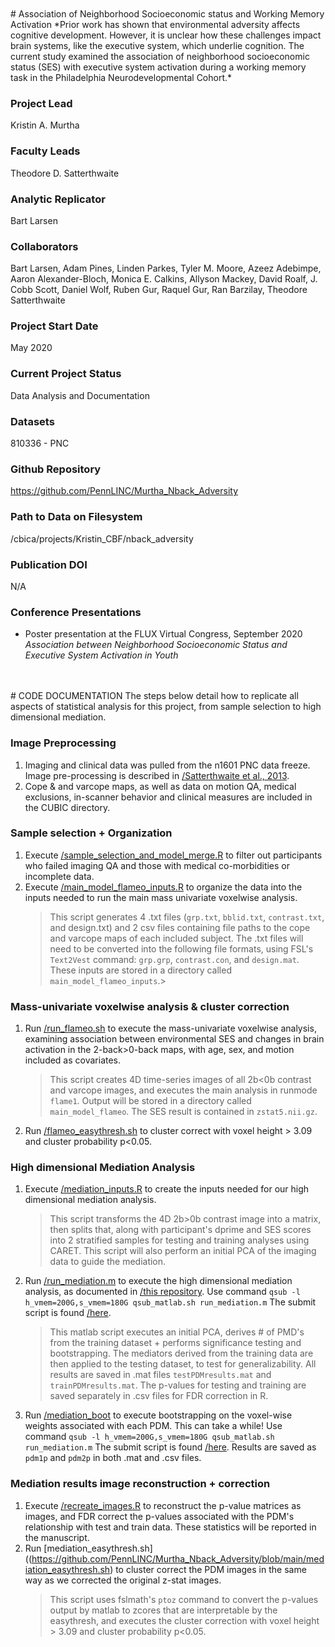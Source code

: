 <br>
<br>
# Association of Neighborhood Socioeconomic status and Working Memory Activation
*Prior work has shown that environmental adversity affects cognitive development. However, it is unclear how these challenges impact brain systems, like the executive system, which underlie cognition. The current study examined the association of neighborhood socioeconomic status (SES) with executive system activation during a working memory task in the Philadelphia Neurodevelopmental Cohort.*


### Project Lead
Kristin A. Murtha

### Faculty Leads
Theodore D. Satterthwaite

### Analytic Replicator
Bart Larsen

### Collaborators
Bart Larsen, Adam Pines, Linden Parkes, Tyler M. Moore, Azeez Adebimpe, Aaron Alexander-Bloch, Monica E. Calkins, Allyson Mackey, David Roalf, J. Cobb Scott, Daniel Wolf, Ruben Gur, Raquel Gur, Ran Barzilay, Theodore Satterthwaite

### Project Start Date
May 2020

### Current Project Status
Data Analysis and Documentation

### Datasets
810336 - PNC

### Github Repository
<https://github.com/PennLINC/Murtha_Nback_Adversity>

### Path to Data on Filesystem
/cbica/projects/Kristin_CBF/nback_adversity

### Publication DOI
N/A

### Conference Presentations
- Poster presentation at the FLUX Virtual Congress, September 2020 *Association between Neighborhood Socioeconomic Status and Executive System Activation in Youth*

<br>
<br>
# CODE DOCUMENTATION
The steps below detail how to replicate all aspects of statistical analysis for this project, from sample selection to high dimensional mediation.

### Image Preprocessing
1. Imaging and clinical data was pulled from the n1601 PNC data freeze. Image pre-processing is described in [/Satterthwaite et al., 2013](https://www.jneurosci.org/content/33/41/16249).
2. Cope & and varcope maps, as well as data on motion QA, medical exclusions, in-scanner behavior and  clinical measures are included in the CUBIC directory.

### Sample selection + Organization
1. Execute [/sample_selection_and_model_merge.R](https://github.com/PennLINC/Murtha_Nback_Adversity/blob/main/sample_selection_and_model_merge.R) to filter out participants who failed imaging QA and those with medical co-morbidities or incomplete data.
2. Execute [/main_model_flameo_inputs.R](https://github.com/PennLINC/Murtha_Nback_Adversity/blob/main/main_model_flameo_inputs.R) to organize the data into the inputs needed to run the main mass univariate voxelwise  analysis.  
    > This script generates 4 .txt files (`grp.txt`, `bblid.txt`, `contrast.txt`, and design.txt) and 2 csv files containing file  paths to the cope and varcope  maps of each included subject. The .txt files will need to be converted into the following file formats, using FSL's `Text2Vest` command: `grp.grp`, `contrast.con`, and `design.mat`. These inputs are stored in a directory called `main_model_flameo_inputs`.>

### Mass-univariate voxelwise analysis & cluster correction
1. Run [/run_flameo.sh](https://github.com/PennLINC/Murtha_Nback_Adversity/blob/main/run_flameo.sh) to execute the mass-univariate voxelwise analysis, examining association between environmental SES and changes in brain activation in the 2-back>0-back maps, with age, sex, and motion included as covariates.
    > This script creates 4D time-series images of all 2b<0b contrast and varcope images, and executes the main analysis in runmode `flame1`. Output will be stored in a directory called `main_model_flameo`. The SES result is contained in `zstat5.nii.gz`.
2. Run [/flameo_easythresh.sh](https://github.com/PennLINC/Murtha_Nback_Adversity/blob/main/flameo_easythresh.sh) to  cluster correct with voxel height > 3.09 and cluster probability p<0.05.

### High dimensional Mediation Analysis  
1. Execute [/mediation_inputs.R](https://github.com/PennLINC/Murtha_Nback_Adversity/blob/main/mediation_inputs.R) to create the inputs needed for our high dimensional mediation analysis.
    > This script transforms the  4D 2b>0b contrast image into a matrix, then  splits that, along with participant's dprime and  SES  scores into 2 stratified samples for testing and training analyses  using CARET. This script will also perform an initial PCA  of the imaging data to guide the mediation.
2.  Run [/run_mediation.m](https://github.com/PennLINC/Murtha_Nback_Adversity/blob/main/run_mediation.m) to execute the high dimensional mediation analysis, as documented in [/this repository](https://github.com/canlab/MediationToolbox/tree/master/PDM_toolbox). Use command `qsub -l h_vmem=200G,s_vmem=180G qsub_matlab.sh run_mediation.m` The submit script is found [/here](http://github.com/LINK!).
    > This matlab script executes an initial PCA, derives # of PMD's  from the training dataset + performs significance  testing and bootstrapping. The mediators derived from the training data are then applied to the testing dataset, to test for generalizability. All results are saved in .mat files  `testPDMresults.mat` and `trainPDMresults.mat`. The p-values for testing and training are saved separately in .csv files for FDR correction in R.
3. Run [/mediation_boot](https://github.com/PennLINC/Murtha_Nback_Adversity/blob/main/mediation_boot.m) to execute bootstrapping on the voxel-wise weights associated with each PDM. This can take a while! Use command `qsub -l h_vmem=200G,s_vmem=180G qsub_matlab.sh run_mediation.m` The submit script is found [/here](http://github.com/LINK!). Results are saved as `pdm1p` and `pdm2p` in both .mat and .csv files.

### Mediation results image reconstruction + correction
1. Execute [/recreate_images.R](https://github.com/PennLINC/Murtha_Nback_Adversity/blob/main/recreate_images.R) to reconstruct the p-value matrices as images, and FDR correct the p-values associated with the PDM's relationship with test and train data. These statistics will be reported in the manuscript.
2. Run [mediation_easythresh.sh]((https://github.com/PennLINC/Murtha_Nback_Adversity/blob/main/mediation_easythresh.sh) to cluster correct the PDM images in the same way as we corrected the original z-stat images.
    > This script uses fslmath's `ptoz` command to convert the p-values output by matlab to zcores that are interpretable by the easythresh, and executes the cluster correction with voxel height > 3.09 and cluster probability p<0.05.
